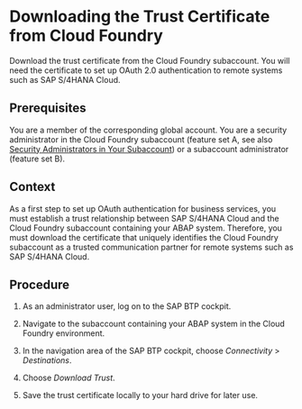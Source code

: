 <!-- loiodbb7d4dcca15409e96f398d979f7a81e -->

# Downloading the Trust Certificate from Cloud Foundry

Download the trust certificate from the Cloud Foundry subaccount. You will need the certificate to set up OAuth 2.0 authentication to remote systems such as SAP S/4HANA Cloud.



<a name="loiodbb7d4dcca15409e96f398d979f7a81e__prereq_wrd_xtf_v2b"/>

## Prerequisites

You are a member of the corresponding global account. You are a security administrator in the Cloud Foundry subaccount \(feature set A, see also [Security Administrators in Your Subaccount](https://help.sap.com/viewer/65de2977205c403bbc107264b8eccf4b/Cloud/en-US/6752c4b8435c456ebf67a97ddbbcb267.html)\) or a subaccount administrator \(feature set B\).



<a name="loiodbb7d4dcca15409e96f398d979f7a81e__context_f4k_jrr_r2b"/>

## Context

As a first step to set up OAuth authentication for business services, you must establish a trust relationship between SAP S/4HANA Cloud and the Cloud Foundry subaccount containing your ABAP system. Therefore, you must download the certificate that uniquely identifies the Cloud Foundry subaccount as a trusted communication partner for remote systems such as SAP S/4HANA Cloud.



## Procedure

1.  As an administrator user, log on to the SAP BTP cockpit.

2.  Navigate to the subaccount containing your ABAP system in the Cloud Foundry environment.

3.  In the navigation area of the SAP BTP cockpit, choose *Connectivity* \> *Destinations*.

4.  Choose *Download Trust*.

5.  Save the trust certificate locally to your hard drive for later use.


